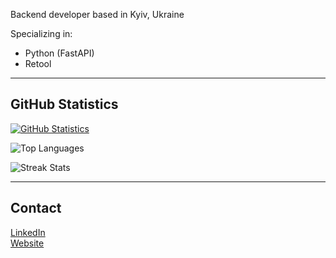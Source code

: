 Backend developer based in Kyiv, Ukraine

Specializing in:
- Python (FastAPI)
- Retool

---

## GitHub Statistics

[![GitHub Statistics](https://u8views.com/api/v1/github/profiles/121157569/views/day-week-month-total-count.svg)](https://u8views.com/github/nikitair)

![Top Languages](https://github-readme-stats.vercel.app/api/top-langs/?username=nikitair&layout=compact&hide_border=true)

![Streak Stats](https://github-readme-streak-stats.herokuapp.com/?user=nikitair&hide_border=true&theme=default)

---

## Contact

[LinkedIn](https://www.linkedin.com/in/nikitastoliarov)  
[Website](https://www.intellines.com)

